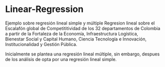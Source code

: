 # Linear-Regression
Ejemplo sobre regresión lineal simple y múltiple
Regresion lineal sobre el Escalafón global de Competititividad de los 32 departamentos de Colombia a partir de la Fortaleza de la Economía, Infraestructura Logística,  
Bienestar Social y Capital Humano, Ciencia Tecnología e Innovación, Institucionalidad y Gestión Pública.

Inicialmente se plantea una regresión lineal múltiple, sin embargo, despues de los análisis de opta por una regresión lineal simple.
